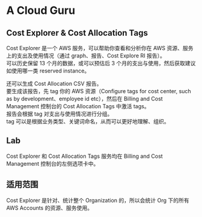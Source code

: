# A Cloud Guru
  
## Cost Explorer & Cost Allocation Tags
Cost Explorer 是一个 AWS 服务，可以帮助你查看和分析你在 AWS 资源、服务上的支出及使用情况（通过 graph、报告、Cost Explore RI 报告）。  
可以历史保留 13 个月的数据，或可以预估后 3 个月的支出与使用，然后获取建议如使用哪一类 reserved instance。  
  
还可以生成 Cost Allocation CSV 报告。  
要生成该报告，先 tag 你的 AWS 资源（Configure tags for cost center, such as by development、employee id etc），然后在 Billing and Cost Management 控制台的 Cost Allocation Tags 中激活 tags。  
报告会根据 tag 对支出与使用情况进行分组。  
tag 可以是根据业务类型、关键词命名，从而可以更好地理解、组织。  
  
## Lab
Cost Explorer 和 Cost Allocation Tags 服务均在 Billing and Cost Management 控制台的左侧选项卡中。  
  
## 适用范围
Cost Explorer 是针对、统计整个 Organization 的，所以会统计 Org 下的所有 AWS Accounts 的资源、服务使用。  
